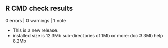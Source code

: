 ## R CMD check results

0 errors | 0 warnings | 1 note

* This is a new release.
* installed size is 12.3Mb
  sub-directories of 1Mb or more:
    doc    3.3Mb
    help   8.2Mb
